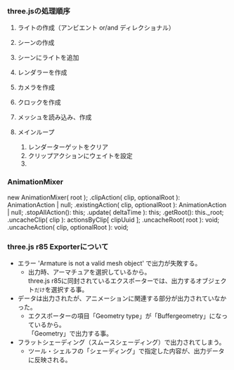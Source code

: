 ### three.jsの処理順序
1. ライトの作成（アンビエント or/and ディレクショナル）
2. シーンの作成
3. シーンにライトを追加
4. レンダラーを作成
5. カメラを作成
6. クロックを作成

7. メッシュを読み込み、作成

8. メインループ
    1. レンダーターゲットをクリア
    2. クリップアクションにウェイトを設定
    3. 



### AnimationMixer
new AnimationMixer( root );
.clipAction( clip, optionalRoot ): AnimationAction | null;
.existingAction( clip, optionalRoot ): AnimationAction | null;
.stopAllAction(): this;
.update( deltaTime ): this;
.getRoot(): this._root;
.uncacheClip( clip ): actionsByClip[ clipUuid ];
.uncacheRoot( root ): void;
.uncacheAction( clip, optionalRoot ): void;


### three.js r85 Exporterについて
+ エラー 'Armature is not a valid mesh object' で出力が失敗する。
    - 出力時、アーマチュアを選択しているから。  
      three.js r85に同封されているエクスポーターでは、出力するオブジェクト`だけ`を選択する事。
+ データは出力されたが、アニメーションに関連する部分が出力されていなかった。
    - エクスポーターの項目「Geometry type」が「Buffergeometry」になっているから。  
      「Geometry」で出力する事。
+ フラットシェーディング（スムースシェーディング）で出力されてしまう。
    - ツール・シェルフの「シェーディング」で指定した内容が、出力データに反映される。
